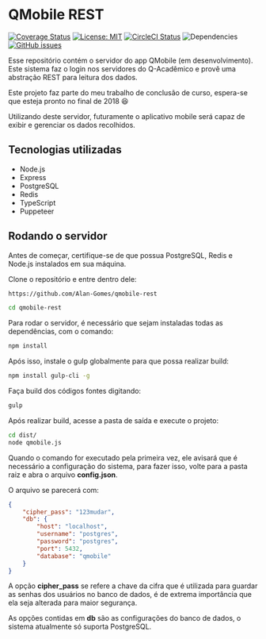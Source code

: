 [logo]: https://circleci.com/gh/Alan-Gomes/qmobile-rest.svg?style=shield&circle-token=664d4999a59f1b774789b0e63b64534aa07388c7 "CircleCI Status"


# QMobile REST
[![Coverage Status](https://coveralls.io/repos/github/Alan-Gomes/qmobile-rest/badge.svg?branch=master)](https://coveralls.io/github/Alan-Gomes/qmobile-rest?branch=master)
[![License: MIT](https://img.shields.io/badge/License-MIT-blue.svg)](https://github.com/Alan-Gomes/qmobile-rest/blob/master/LICENSE)
[![CircleCI Status][logo]](https://circleci.com/gh/Alan-Gomes/qmobile-rest)
![Dependencies](https://david-dm.org/Alan-Gomes/qmobile-rest.svg)
[![GitHub issues](https://img.shields.io/github/issues/Alan-Gomes/qmobile-rest.svg)](https://github.com/Alan-Gomes/qmobile-rest/issues)

Esse repositório contém o servidor do app QMobile (em desenvolvimento). Este sistema faz o login nos servidores do Q-Acadêmico e provê uma abstração REST para leitura dos dados.

Este projeto faz parte do meu trabalho de conclusão de curso, espera-se que esteja pronto no final de 2018 :satisfied:

Utilizando deste servidor, futuramente o aplicativo mobile será capaz de exibir e gerenciar os dados recolhidos.

## Tecnologias utilizadas

* Node.js
* Express
* PostgreSQL
* Redis
* TypeScript
* Puppeteer

## Rodando o servidor

Antes de começar, certifique-se de que possua PostgreSQL, Redis e Node.js instalados em sua máquina.

Clone o repositório e entre dentro dele:

```bash
https://github.com/Alan-Gomes/qmobile-rest

cd qmobile-rest
```

Para rodar o servidor, é necessário que sejam instaladas todas as dependências, com o comando:

```bash
npm install
```

Após isso, instale o gulp globalmente para que possa realizar build:

```bash
npm install gulp-cli -g
```

Faça build dos códigos fontes digitando:

```bash
gulp
```

Após realizar build, acesse a pasta de saída e execute o projeto:

```bash
cd dist/
node qmobile.js
```
Quando o comando for executado pela primeira vez, ele avisará que é necessário a configuração do sistema, para fazer isso, volte para a pasta raiz e abra o arquivo **config.json**.

O arquivo se parecerá com:

```json
{
    "cipher_pass": "123mudar",
    "db": {
        "host": "localhost",
        "username": "postgres",
        "password": "postgres",
        "port": 5432,
        "database": "qmobile"
    }
}
```

A opção **cipher_pass** se refere a chave da cifra que é utilizada para guardar as senhas dos usuários no banco de dados, é de extrema importância que ela seja alterada para maior segurança.

As opções contidas em **db** são as configurações do banco de dados, o sistema atualmente só suporta PostgreSQL.
